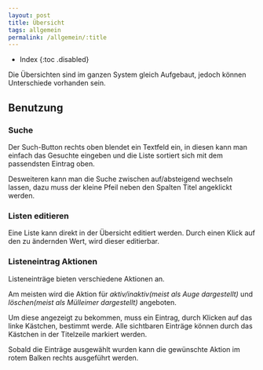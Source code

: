 ```yaml
---
layout: post
title: Übersicht
tags: allgemein
permalink: /allgemein/:title
---
```


+ Index
{:toc .disabled}

Die Übersichten sind im ganzen System gleich Aufgebaut, jedoch können Unterschiede vorhanden sein.

## Benutzung

### Suche

Der Such-Button rechts oben blendet ein Textfeld ein, in diesen kann man einfach das Gesuchte eingeben und die Liste sortiert sich mit dem passendsten Eintrag oben. 

Desweiteren kann man die Suche zwischen auf/absteigend wechseln lassen, dazu muss der kleine Pfeil neben den Spalten Titel angeklickt werden.

### Listen editieren

Eine Liste kann direkt in der Übersicht editiert werden. Durch einen Klick auf den zu ändernden Wert, wird dieser editierbar.

### Listeneintrag Aktionen

Listeneinträge bieten verschiedene Aktionen an.

Am meisten wird die Aktion für *aktiv/inaktiv(meist als Auge dargestellt)* und *löschen(meist als Mülleimer dargestellt)* angeboten.

Um diese angezeigt zu bekommen, muss ein Eintrag, durch Klicken auf das linke Kästchen, bestimmt werde. Alle sichtbaren Einträge können durch das Kästchen in der Titelzeile markiert werden.

Sobald die Einträge ausgewählt wurden kann die gewünschte Aktion im rotem Balken rechts ausgeführt werden.
